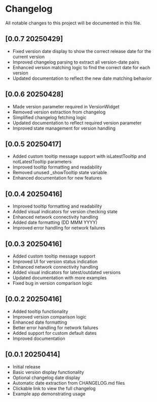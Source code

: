 # Changelog

All notable changes to this project will be documented in this file.





## [0.0.7 20250429]
- Fixed version date display to show the correct release date for the current version
- Improved changelog parsing to extract all version-date pairs
- Enhanced version matching logic to find the correct date for each version
- Updated documentation to reflect the new date matching behavior


## [0.0.6 20250428]
- Made version parameter required in VersionWidget
- Removed version extraction from changelog
- Simplified changelog fetching logic
- Updated documentation to reflect required version parameter
- Improved state management for version handling


## [0.0.5 20250417]
- Added custom tooltip message support with isLatestTooltip and notLatestTooltip parameters
- Improved tooltip formatting and readability
- Removed unused _showTooltip state variable
- Enhanced documentation for new features


## [0.0.4 20250416]
- Improved tooltip formatting and readability
- Added visual indicators for version checking state
- Enhanced network connectivity handling
- Added date formatting (DD MMM YYYY)
- Improved error handling for network failures


## [0.0.3 20250416]
- Added custom tooltip message support
- Improved UI for version status indication
- Enhanced network connectivity handling
- Added visual indicators for latest/outdated versions
- Updated documentation with more examples
- Fixed bug in version comparison logic


## [0.0.2 20250416]
- Added tooltip functionality
- Improved version comparison logic
- Enhanced date formatting
- Better error handling for network failures
- Added support for custom default dates
- Improved documentation


## [0.0.1 20250414]
- Initial release
- Basic version display functionality
- Optional changelog date display
- Automatic date extraction from CHANGELOG.md files
- Clickable link to view the full changelog
- Example app demonstrating usage 